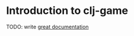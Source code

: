 # Introduction to clj-game

TODO: write [great documentation](http://jacobian.org/writing/what-to-write/)
